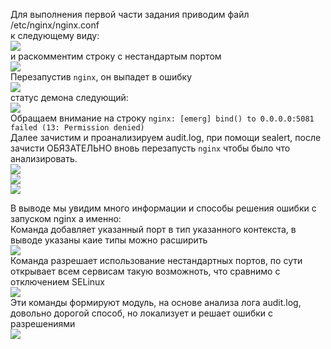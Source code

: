 Для выполнения первой части задания приводим файл /etc/nginx/nginx.conf  
к следующему виду:  
![](https://github.com/dbudakov/11.SELinux/blob/master/images/main/main_nginx.conf.png)  
и раскомментим строку с нестандартым портом  
![](https://github.com/dbudakov/11.SELinux/blob/master/images/1.1/nginx.conf_1.png)  
Перезапустив `nginx`, он выпадет в ошибку  
![](https://github.com/dbudakov/11.SELinux/blob/master/images/1.1/restart_nginx_1.png)  
статус демона следующий:  
![](https://github.com/dbudakov/11.SELinux/blob/master/images/1.1/status%20nginx%201.png)  
Обращаем внимание на строку `nginx: [emerg] bind() to 0.0.0.0:5081 failed (13: Permission denied)`  
Далее зачистим и проанализируем audit.log, при помощи sealert, после зачисти ОБЯЗАТЕЛЬНО вновь перезапусть `nginx` чтобы было что анализировать.  
![](https://github.com/dbudakov/11.SELinux/blob/master/images/main/%3Eaudit.log.png)  
![](https://github.com/dbudakov/11.SELinux/blob/master/images/1.1/restart_nginx_1.png)  
![](https://github.com/dbudakov/11.SELinux/blob/master/images/main/sealert.png)  

В выводе мы увидим много информации и способы решения ошибки с запуском nginx а именно:  
Команда добавляет указанный порт в тип указанного контекста, в выводе указаны каие типы можно расширить  
![](https://github.com/dbudakov/11.SELinux/blob/master/images/1.1/sealert_1.png)  
Команда разрешает использование нестандартных портов, по сути открывает всем сервисам такую возможноть, что сравнимо с отключением SELinux  
![](https://github.com/dbudakov/11.SELinux/blob/master/images/main/way%202.png)  
Эти команды формируют модуль, на основе анализа лога audit.log, довольно дорогой способ, но локализует и решает ошибки с разрешениями  
![](https://github.com/dbudakov/11.SELinux/blob/master/images/main/way%203.png)  
